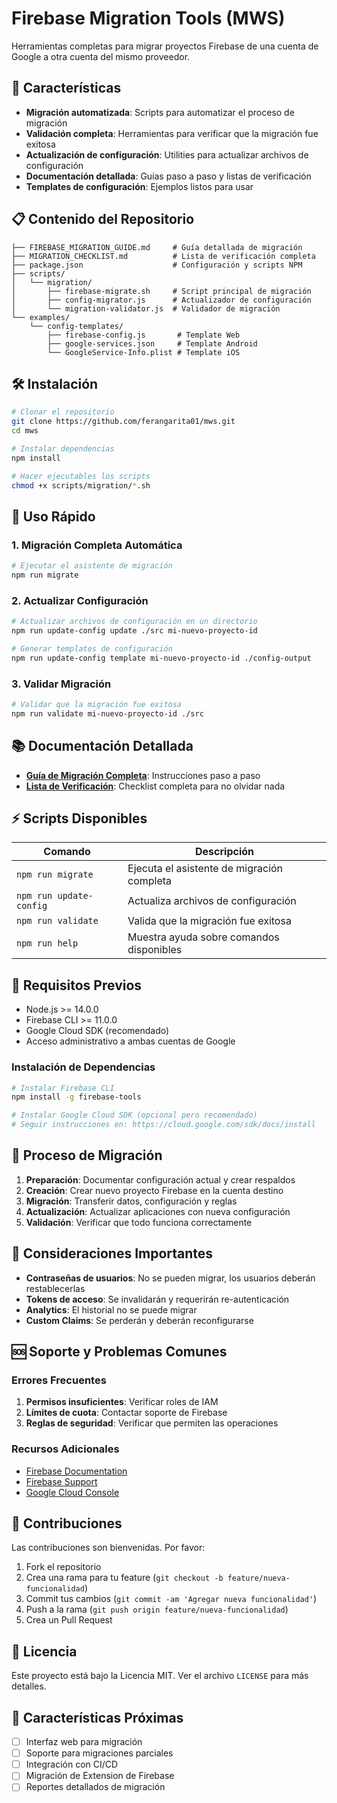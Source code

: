 # Firebase Migration Tools (MWS)

Herramientas completas para migrar proyectos Firebase de una cuenta de Google a otra cuenta del mismo proveedor.

## 🚀 Características

- **Migración automatizada**: Scripts para automatizar el proceso de migración
- **Validación completa**: Herramientas para verificar que la migración fue exitosa
- **Actualización de configuración**: Utilities para actualizar archivos de configuración
- **Documentación detallada**: Guías paso a paso y listas de verificación
- **Templates de configuración**: Ejemplos listos para usar

## 📋 Contenido del Repositorio

```
├── FIREBASE_MIGRATION_GUIDE.md     # Guía detallada de migración
├── MIGRATION_CHECKLIST.md          # Lista de verificación completa
├── package.json                    # Configuración y scripts NPM
├── scripts/
│   └── migration/
│       ├── firebase-migrate.sh     # Script principal de migración
│       ├── config-migrator.js      # Actualizador de configuración
│       └── migration-validator.js  # Validador de migración
└── examples/
    └── config-templates/
        ├── firebase-config.js       # Template Web
        ├── google-services.json     # Template Android
        └── GoogleService-Info.plist # Template iOS
```

## 🛠️ Instalación

```bash
# Clonar el repositorio
git clone https://github.com/ferangarita01/mws.git
cd mws

# Instalar dependencias
npm install

# Hacer ejecutables los scripts
chmod +x scripts/migration/*.sh
```

## 📖 Uso Rápido

### 1. Migración Completa Automática

```bash
# Ejecutar el asistente de migración
npm run migrate
```

### 2. Actualizar Configuración

```bash
# Actualizar archivos de configuración en un directorio
npm run update-config update ./src mi-nuevo-proyecto-id

# Generar templates de configuración
npm run update-config template mi-nuevo-proyecto-id ./config-output
```

### 3. Validar Migración

```bash
# Validar que la migración fue exitosa
npm run validate mi-nuevo-proyecto-id ./src
```

## 📚 Documentación Detallada

- **[Guía de Migración Completa](FIREBASE_MIGRATION_GUIDE.md)**: Instrucciones paso a paso
- **[Lista de Verificación](MIGRATION_CHECKLIST.md)**: Checklist completa para no olvidar nada

## ⚡ Scripts Disponibles

| Comando | Descripción |
|---------|-------------|
| `npm run migrate` | Ejecuta el asistente de migración completa |
| `npm run update-config` | Actualiza archivos de configuración |
| `npm run validate` | Valida que la migración fue exitosa |
| `npm run help` | Muestra ayuda sobre comandos disponibles |

## 🔧 Requisitos Previos

- Node.js >= 14.0.0
- Firebase CLI >= 11.0.0
- Google Cloud SDK (recomendado)
- Acceso administrativo a ambas cuentas de Google

### Instalación de Dependencias

```bash
# Instalar Firebase CLI
npm install -g firebase-tools

# Instalar Google Cloud SDK (opcional pero recomendado)
# Seguir instrucciones en: https://cloud.google.com/sdk/docs/install
```

## 📝 Proceso de Migración

1. **Preparación**: Documentar configuración actual y crear respaldos
2. **Creación**: Crear nuevo proyecto Firebase en la cuenta destino
3. **Migración**: Transferir datos, configuración y reglas
4. **Actualización**: Actualizar aplicaciones con nueva configuración
5. **Validación**: Verificar que todo funciona correctamente

## 🚨 Consideraciones Importantes

- **Contraseñas de usuarios**: No se pueden migrar, los usuarios deberán restablecerlas
- **Tokens de acceso**: Se invalidarán y requerirán re-autenticación
- **Analytics**: El historial no se puede migrar
- **Custom Claims**: Se perderán y deberán reconfigurarse

## 🆘 Soporte y Problemas Comunes

### Errores Frecuentes

1. **Permisos insuficientes**: Verificar roles de IAM
2. **Límites de cuota**: Contactar soporte de Firebase
3. **Reglas de seguridad**: Verificar que permiten las operaciones

### Recursos Adicionales

- [Firebase Documentation](https://firebase.google.com/docs)
- [Firebase Support](https://firebase.google.com/support)
- [Google Cloud Console](https://console.cloud.google.com)

## 🤝 Contribuciones

Las contribuciones son bienvenidas. Por favor:

1. Fork el repositorio
2. Crea una rama para tu feature (`git checkout -b feature/nueva-funcionalidad`)
3. Commit tus cambios (`git commit -am 'Agregar nueva funcionalidad'`)
4. Push a la rama (`git push origin feature/nueva-funcionalidad`)
5. Crea un Pull Request

## 📄 Licencia

Este proyecto está bajo la Licencia MIT. Ver el archivo `LICENSE` para más detalles.

## 🌟 Características Próximas

- [ ] Interfaz web para migración
- [ ] Soporte para migraciones parciales
- [ ] Integración con CI/CD
- [ ] Migración de Extension de Firebase
- [ ] Reportes detallados de migración
